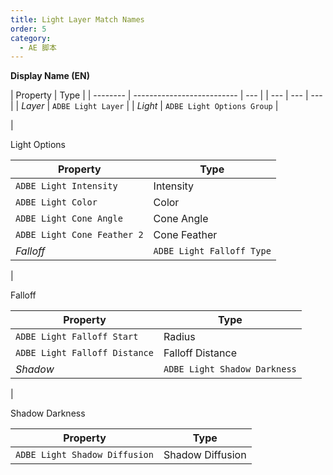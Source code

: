 ```yaml
---
title: Light Layer Match Names
order: 5
category:
  - AE 脚本
---
```


**Display Name (EN)**

| Property | Type                       |
| -------- | -------------------------- | --- |
| ---      | ---                        | --- |
| _Layer_  | `ADBE Light Layer`         |
| _Light_  | `ADBE Light Options Group` |

|

Light Options

| Property                    | Type                      |
| --------------------------- | ------------------------- |
| `ADBE Light Intensity`      | Intensity                 |
| `ADBE Light Color`          | Color                     |
| `ADBE Light Cone Angle`     | Cone Angle                |
| `ADBE Light Cone Feather 2` | Cone Feather              |
| _Falloff_                   | `ADBE Light Falloff Type` |

|

Falloff

| Property                      | Type                         |
| ----------------------------- | ---------------------------- |
| `ADBE Light Falloff Start`    | Radius                       |
| `ADBE Light Falloff Distance` | Falloff Distance             |
| _Shadow_                      | `ADBE Light Shadow Darkness` |

|

Shadow Darkness

| Property                      | Type             |
| ----------------------------- | ---------------- |
| `ADBE Light Shadow Diffusion` | Shadow Diffusion |
